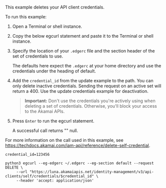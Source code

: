 This example deletes your API client credentials.

To run this example:

1. Open a Terminal or shell instance.

2. Copy the below egcurl statement and paste it to the Terminal or shell instance.

3. Specify the location of your `.edgerc` file and the section header of the set of credentials to use.

   The defaults here expect the `.edgerc` at your home directory and use the credentials under the heading of default.

4. Add the `credential_id` from the update example to the path. You can only delete inactive credentials. Sending the request on an active set will return a 400. Use the update credentials example for deactivation.
   
   > **Important:** Don't use the credentials you're actively using when deleting a set of credentials. Otherwise, you'll block your access to the Akamai APIs.

5. Press `Enter` to run the egcurl statement.

   A successful call returns "" null.

For more information on the call used in this example, see https://techdocs.akamai.com/iam-api/reference/delete-self-credential.

```
credential_id=123456

python3 egcurl --eg-edgerc ~/.edgerc --eg-section default --request DELETE \
     --url "https://luna.akamaiapis.net/identity-management/v3/api-clients/self/credentials/$credential_id" \
     --header 'accept: application/json'
```